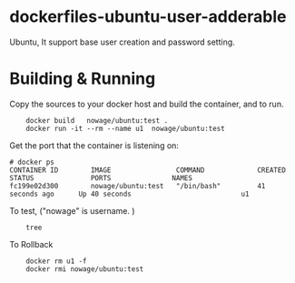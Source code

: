 # dockerfiles-ubuntu-user-adderable
Ubuntu, It support base user creation and password setting.

# Building & Running

Copy the sources to your docker host and build the container, and to run.
```
	docker build   nowage/ubuntu:test .
	docker run -it --rm --name u1  nowage/ubuntu:test
```
Get the port that the container is listening on:

```
# docker ps
CONTAINER ID        IMAGE                COMMAND             CREATED             STATUS              PORTS               NAMES
fc199e02d300        nowage/ubuntu:test   "/bin/bash"         41 seconds ago      Up 40 seconds                           u1
```

To test, ("nowage" is username. )
```
	tree
```
To Rollback
```
    docker rm u1 -f
    docker rmi nowage/ubuntu:test
```
